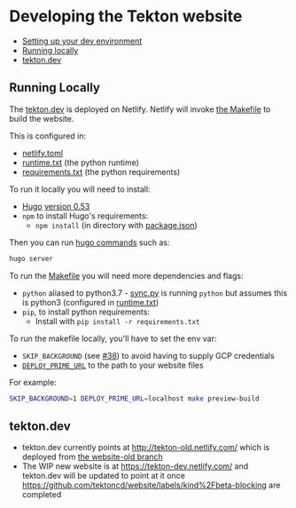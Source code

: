 # Developing the Tekton website

- [Setting up your dev environment](#setup)
- [Running locally](#running-locally)
- [tekton.dev](#tekton.dev)

## Running Locally


The [tekton.dev](#tekton.dev) is deployed on Netlify. Netlify will invoke
[the Makefile](.Makefile) to build the website.

This is configured in:

* [netlify.toml](netlify.toml)
* [runtime.txt](runtime.txt) (the python runtime)
* [requirements.txt](requirements.txt) (the python requirements)

To run it locally you will need to install:

* [Hugo](https://gohugo.io/) [version 0.53](netlify.toml)
* `npm` to install Hugo's requirements:
  * `npm install` (in directory with [package.json](package.json))

Then you can run [hugo commands](https://gohugo.io/getting-started/usage/) such as:

```bash
hugo server
```

To run the [Makefile](Makefile) you will need more dependencies and flags:

* `python` aliased to python3.7 - [sync.py](sync/sync.py) is running `python` but assumes this is python3 (configured in [runtime.txt](runtime.txt))
* `pip`, to install python requirements:
  * Install with `pip install -r requirements.txt`

To run the makefile locally, you'll have to set the env var:

* `SKIP_BACKGROUND` (see [#38](https://github.com/tektoncd/website/issues/38)) to avoid having to supply GCP credentials
* [`DEPLOY_PRIME_URL`](https://docs.netlify.com/configure-builds/environment-variables/) to the path to your website files

For example:

```bash
SKIP_BACKGROUND=1 DEPLOY_PRIME_URL=localhost make preview-build
```

## tekton.dev

- tekton.dev currently points at http://tekton-old.netlify.com/ which is deployed
  from [the website-old branch](https://github.com/tektoncd/website/tree/website-old)
- The WIP new website is at https://tekton-dev.netlify.com/ and tekton.dev will be updated
  to point at it once https://github.com/tektoncd/website/labels/kind%2Fbeta-blocking are completed
